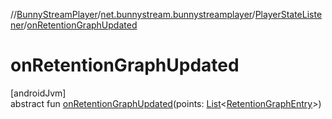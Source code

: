 //[BunnyStreamPlayer](../../../index.md)/[net.bunnystream.bunnystreamplayer](../index.md)/[PlayerStateListener](index.md)/[onRetentionGraphUpdated](on-retention-graph-updated.md)

# onRetentionGraphUpdated

[androidJvm]\
abstract fun [onRetentionGraphUpdated](on-retention-graph-updated.md)(points: [List](https://kotlinlang.org/api/latest/jvm/stdlib/kotlin-stdlib/kotlin.collections/-list/index.html)&lt;[RetentionGraphEntry](../../net.bunnystream.bunnystreamplayer.model/-retention-graph-entry/index.md)&gt;)
